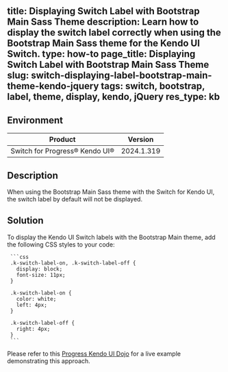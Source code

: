   title: Displaying Switch Label with Bootstrap Main Sass Theme
  description: Learn how to display the switch label correctly when using the Bootstrap Main Sass theme for the Kendo UI Switch.
  type: how-to
  page_title: Displaying Switch Label with Bootstrap Main Sass Theme
  slug: switch-displaying-label-bootstrap-main-theme-kendo-jquery
  tags: switch, bootstrap, label, theme, display, kendo, jQuery
  res_type: kb
  ---
  ## Environment
  | Product | Version |
  |-----------|----------------|
  | Switch for Progress® Kendo UI®  | 2024.1.319  |
  
  ## Description
  When using the Bootstrap Main Sass theme with the Switch for Kendo UI, the switch label by default will not be displayed.
  
  ## Solution
  To display the Kendo UI Switch labels with the Bootstrap Main theme, add the following CSS styles to your code:
  
     ```css
     .k-switch-label-on, .k-switch-label-off {
       display: block;
       font-size: 11px;
     }
     
     .k-switch-label-on {
       color: white;
       left: 4px;
     }
     
     .k-switch-label-off {
       right: 4px;
     }
     ```
  
  Please refer to this [Progress Kendo UI Dojo](https://dojo.telerik.com/ijeNiduD) for a live example demonstrating this approach.
